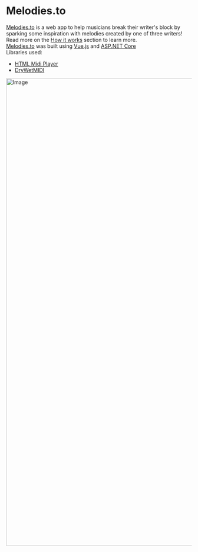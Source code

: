 # Melodies.to
[Melodies.to](https://melodies.to) is a web app to help musicians break their writer's block by sparking some inspiration with melodies created by one of three writers! Read more on the [How it works](https://melodies.to/About) section to learn more.
<br />
[Melodies.to](https://melodies.to) was built using [Vue.js](https://vuejs.org/) and [ASP.NET Core](https://docs.microsoft.com/en-us/aspnet/core/?view=aspnetcore-6.0)
<br />
Libraries used:
* [HTML Midi Player](https://github.com/cifkao/html-midi-player)
* [DryWetMIDI](https://github.com/melanchall/drywetmidi)
<img width="1267" alt="Image" src="https://user-images.githubusercontent.com/54548830/172269898-706824a7-2d9f-4360-be5f-5e21f52c837a.png">

